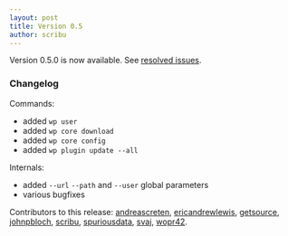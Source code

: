 ```yaml
---
layout: post
title: Version 0.5
author: scribu
---
```

Version 0.5.0 is now available. See [resolved issues](https://github.com/wp-cli/wp-cli/issues?milestone=3&state=closed).

<div class="announcement changes" markdown="1">

### <i class="icon-info-circled"></i> Changelog

Commands:

- added `wp user`
- added `wp core download`
- added `wp core config`
- added `wp plugin update --all`

Internals:

- added `--url` `--path` and `--user` global parameters
- various bugfixes

</div>

Contributors to this release: [andreascreten](http://github.com/andreascreten), [ericandrewlewis](http://github.com/ericandrewlewis), [getsource](http://github.com/getsource), [johnpbloch](http://github.com/johnpbloch), [scribu](http://github.com/scribu), [spuriousdata](http://github.com/spuriousdata), [svaj](http://github.com/svaj), [wopr42](http://github.com/wopr42).
